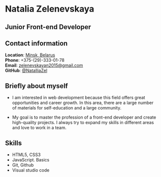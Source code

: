 # Natalia Zelenevskaya

## Junior Front-end Developer

## Contact information

**Location**: [Minsk, Belarus](https://www.google.by/maps/place/%D0%9C%D0%B8%D0%BD%D1%81%D0%BA,+%D0%9C%D0%B8%D0%BD%D1%81%D0%BA%D0%B0%D1%8F+%D0%BE%D0%B1%D0%BB%D0%B0%D1%81%D1%82%D1%8C/@53.8847295,27.4285601,11z/data=!3m1!4b1!4m6!3m5!1s0x46dbcfd35b1e6ad3:0xb61b853ddb570d9!8m2!3d53.9006011!4d27.558972!16zL20vMGRseGo?hl=ru&entry=ttu)  
**Phone**: +375-(29)-333-01-78  
**Email**: zelenevskayan2015@gmail.com  
**GitHub**: [@NatalliaZel](https://github.com/NatalliaZel)

## Briefly about myself

- I am interested in web development because this field offers great opportunities and career growth. In this area, there are a large number of materials for self-education and a large community.

- My goal is to master the profession of a front-end developer and create high-quality projects. I always try to expand my skills in different areas and love to work in a team.

## Skills

- HTML5, CSS3
- JavaScript. Basics
- Git, Github
- Visual studio code
